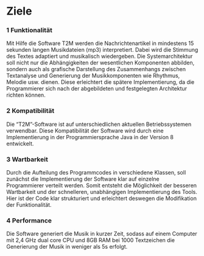 # Ziele

### 1 Funktionalität  
Mit Hilfe die Software T2M werden die Nachrichtenartikel in mindestens 15 sekunden langen Musikdateien (mp3) interpretiert. Dabei wird die Stimmung des Textes adaptiert und musikalisch wiedergeben. 
Die Systemarchitektur soll nicht nur die Abhängigkeiten der wesentlichen Komponenten abbilden, sondern auch als grafische Darstellung des Zusammenhangs zwischen Textanalyse und Generierung der Musikkomponenten wie Rhythmus, Melodie usw. dienen. Diese erleichtert die spätere Implementierung, da die Programmierer sich nach der abgebildeten und festgelegten Architektur richten können.
### 2 Kompatibilität  
Die “T2M”-Software ist auf unterschiedlichen aktuellen Betriebssystemen verwendbar. Diese Kompatibilität der Software wird durch eine Implementierung in der Programmiersprache Java in der Version 8 entwickelt.
### 3 Wartbarkeit 
Durch die Aufteilung des Programmcodes in verschiedene Klassen, soll zunächst die Implementierung der Software klar auf einzelne Programmierer verteilt werden. Somit entsteht die Möglichkeit der besseren Wartbarkeit und der schnelleren, unabhängigen Implementierung des Tools. Hier ist der Code klar strukturiert und erleichtert deswegen die Modifikation der Funktionalität.
### 4 Performance  
Die Software generiert die Musik in kurzer Zeit, sodass auf einem Computer mit 2,4 GHz dual core CPU und 8GB RAM bei 1000 Textzeichen die Generierung der Musik in weniger als 5s erfolgt.
